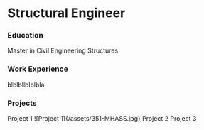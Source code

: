 # Structural Engineer

### Education
Master in Civil Engineering Structures

### Work Experience
blblbllblblbla

### Projects
Project 1
![Project 1]{/assets/351-MHASS.jpg}
Project 2
Project 3
